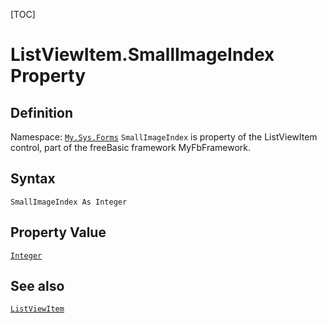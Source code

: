 [TOC]
# ListViewItem.SmallImageIndex Property

## Definition
Namespace: [`My.Sys.Forms`](My.Sys.Forms.md)
`SmallImageIndex` is property of the ListViewItem control, part of the freeBasic framework MyFbFramework.
## Syntax
```freeBasic
SmallImageIndex As Integer
```
## Property Value
[`Integer`]("https://www.freebasic.net/wiki/KeyPgInteger")
## See also
[`ListViewItem`](ListViewItem.md)
